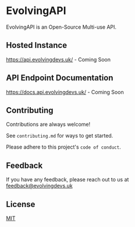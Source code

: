 
# EvolvingAPI

EvolvingAPI is an Open-Source Multi-use API.


## Hosted Instance

https://api.evolvingdevs.uk/ - Coming Soon


## API Endpoint Documentation

https://docs.api.evolvingdevs.uk/ - Coming Soon


## Contributing

Contributions are always welcome!

See `contributing.md` for ways to get started.

Please adhere to this project's `code of conduct`.


## Feedback

If you have any feedback, please reach out to us at feedback@evolvingdevs.uk


## License

[MIT](https://choosealicense.com/licenses/mit/)

